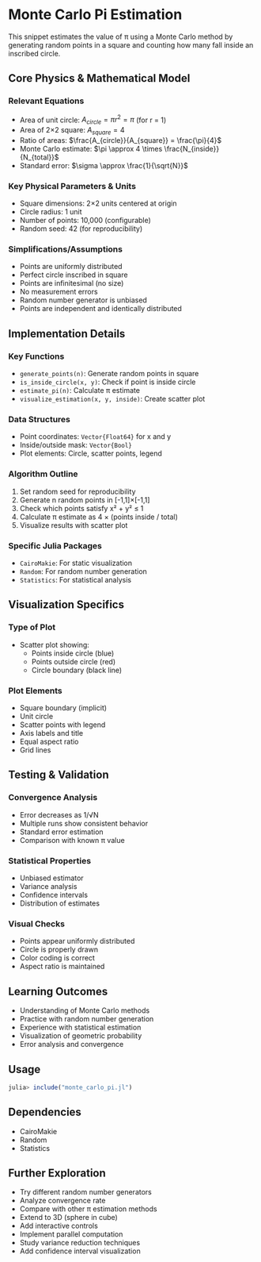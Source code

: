 # Monte Carlo Pi Estimation

This snippet estimates the value of π using a Monte Carlo method by generating random points in a square and counting how many fall inside an inscribed circle.

## Core Physics & Mathematical Model

### Relevant Equations
- Area of unit circle: $A_{circle} = \pi r^2 = \pi$ (for r = 1)
- Area of 2×2 square: $A_{square} = 4$
- Ratio of areas: $\frac{A_{circle}}{A_{square}} = \frac{\pi}{4}$
- Monte Carlo estimate: $\pi \approx 4 \times \frac{N_{inside}}{N_{total}}$
- Standard error: $\sigma \approx \frac{1}{\sqrt{N}}$

### Key Physical Parameters & Units
- Square dimensions: 2×2 units centered at origin
- Circle radius: 1 unit
- Number of points: 10,000 (configurable)
- Random seed: 42 (for reproducibility)

### Simplifications/Assumptions
- Points are uniformly distributed
- Perfect circle inscribed in square
- Points are infinitesimal (no size)
- No measurement errors
- Random number generator is unbiased
- Points are independent and identically distributed

## Implementation Details

### Key Functions
- `generate_points(n)`: Generate random points in square
- `is_inside_circle(x, y)`: Check if point is inside circle
- `estimate_pi(n)`: Calculate π estimate
- `visualize_estimation(x, y, inside)`: Create scatter plot

### Data Structures
- Point coordinates: `Vector{Float64}` for x and y
- Inside/outside mask: `Vector{Bool}`
- Plot elements: Circle, scatter points, legend

### Algorithm Outline
1. Set random seed for reproducibility
2. Generate n random points in [-1,1]×[-1,1]
3. Check which points satisfy x² + y² ≤ 1
4. Calculate π estimate as 4 × (points inside / total)
5. Visualize results with scatter plot

### Specific Julia Packages
- `CairoMakie`: For static visualization
- `Random`: For random number generation
- `Statistics`: For statistical analysis

## Visualization Specifics

### Type of Plot
- Scatter plot showing:
  - Points inside circle (blue)
  - Points outside circle (red)
  - Circle boundary (black line)

### Plot Elements
- Square boundary (implicit)
- Unit circle
- Scatter points with legend
- Axis labels and title
- Equal aspect ratio
- Grid lines

## Testing & Validation

### Convergence Analysis
- Error decreases as 1/√N
- Multiple runs show consistent behavior
- Standard error estimation
- Comparison with known π value

### Statistical Properties
- Unbiased estimator
- Variance analysis
- Confidence intervals
- Distribution of estimates

### Visual Checks
- Points appear uniformly distributed
- Circle is properly drawn
- Color coding is correct
- Aspect ratio is maintained

## Learning Outcomes
- Understanding of Monte Carlo methods
- Practice with random number generation
- Experience with statistical estimation
- Visualization of geometric probability
- Error analysis and convergence

## Usage
```julia
julia> include("monte_carlo_pi.jl")
```

## Dependencies
- CairoMakie
- Random
- Statistics

## Further Exploration
- Try different random number generators
- Analyze convergence rate
- Compare with other π estimation methods
- Extend to 3D (sphere in cube)
- Add interactive controls
- Implement parallel computation
- Study variance reduction techniques
- Add confidence interval visualization 